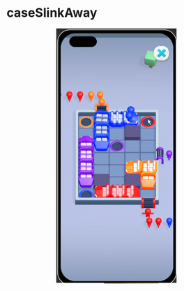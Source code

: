 # caseSlinkAway
<p align="center">
  <img src="https://github.com/Emreceliik/caseSlinkAway/blob/main/caseSlinkAway.png" alt="Project Image" />
</p>
